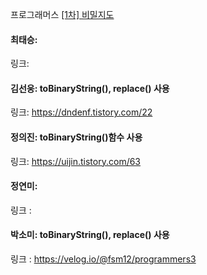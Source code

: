 프로그래머스 [[1차] 비밀지도](https://school.programmers.co.kr/learn/courses/30/lessons/17681)<br>

#### 최태승: 
링크: 

#### 김선웅: toBinaryString(), replace() 사용
링크: https://dndenf.tistory.com/22

#### 정의진: toBinaryString()함수 사용
링크: https://uijin.tistory.com/63

#### 정연미:
링크 : 

#### 박소미: toBinaryString(), replace() 사용
링크 : https://velog.io/@fsm12/programmers3
